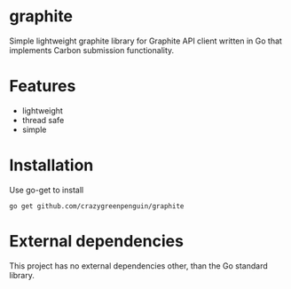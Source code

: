 # graphite
Simple lightweight graphite library for
Graphite API client written in Go that
implements Carbon submission functionality.

# Features
 - lightweight
 - thread safe
 - simple

# Installation

 Use go-get to install
 ```
 go get github.com/crazygreenpenguin/graphite
 ```
# External dependencies

This project has no external dependencies other,
 than the Go standard library.
